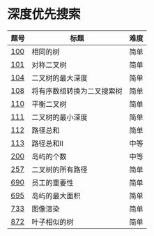 # 深度优先搜索

|题号|标题|难度|
|-|-|-|
|[100]|相同的树|简单|
|[101]|对称二叉树|简单|
|[104]|二叉树的最大深度|简单|
|[108]|将有序数组转换为二叉搜索树|简单|
|[110]|平衡二叉树|简单|
|[111]|二叉树的最小深度|简单|
|[112]|路径总和|简单|
|[113]|路径总和II|中等|
|[200]|岛屿的个数|中等|
|[257]|二叉树的所有路径|简单|
|[690]|员工的重要性|简单|
|[695]|岛屿的最大面积|简单|
|[733]|图像渲染|简单|
|[872]|叶子相似的树|简单|

[100]: ../../description/100/README.md
[101]: ../../description/101/README.md
[104]: ../../description/104/README.md
[108]: ../../description/108/README.md
[110]: ../../description/110/README.md
[111]: ../../description/111/README.md
[112]: ../../description/112/README.md
[113]: ../../description/113/README.md
[200]: ../../description/200/README.md
[257]: ../../description/257/README.md
[690]: ../../description/690/README.md
[695]: ../../description/695/README.md
[733]: ../../description/733/README.md
[872]: ../../description/872/README.md